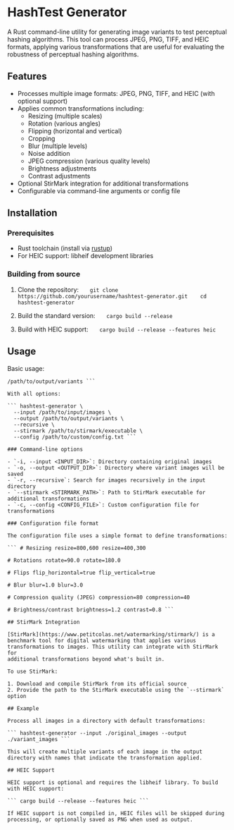 # HashTest Generator

A Rust command-line utility for generating image variants to test
perceptual hashing algorithms. This tool can process JPEG, PNG, TIFF,
and HEIC formats, applying various transformations that are useful for
evaluating the robustness of perceptual hashing algorithms.

## Features

- Processes multiple image formats: JPEG, PNG, TIFF, and HEIC (with
optional support)
- Applies common transformations including:
  - Resizing (multiple scales)
  - Rotation (various angles)
  - Flipping (horizontal and vertical)
  - Cropping
  - Blur (multiple levels)
  - Noise addition
  - JPEG compression (various quality levels)
  - Brightness adjustments
  - Contrast adjustments
- Optional StirMark integration for additional transformations
- Configurable via command-line arguments or config file

## Installation

### Prerequisites

- Rust toolchain (install via [rustup](https://rustup.rs/))
- For HEIC support: libheif development libraries

### Building from source

1. Clone the repository:    ```    git clone
https://github.com/yourusername/hashtest-generator.git    cd
hashtest-generator    ```

2. Build the standard version:    ```    cargo build --release    ```

3. Build with HEIC support:    ```    cargo build --release --features
heic    ```

## Usage

Basic usage:

``` hashtest-generator --input /path/to/input/images --output
/path/to/output/variants ```

With all options:

``` hashtest-generator \
  --input /path/to/input/images \
  --output /path/to/output/variants \
  --recursive \
  --stirmark /path/to/stirmark/executable \
  --config /path/to/custom/config.txt ```

### Command-line options

- `-i, --input <INPUT_DIR>`: Directory containing original images
- `-o, --output <OUTPUT_DIR>`: Directory where variant images will be
saved
- `-r, --recursive`: Search for images recursively in the input
directory
- `--stirmark <STIRMARK_PATH>`: Path to StirMark executable for
additional transformations
- `-c, --config <CONFIG_FILE>`: Custom configuration file for
transformations

### Configuration file format

The configuration file uses a simple format to define transformations:

``` # Resizing resize=800,600 resize=400,300

# Rotations rotate=90.0 rotate=180.0

# Flips flip_horizontal=true flip_vertical=true

# Blur blur=1.0 blur=3.0

# Compression quality (JPEG) compression=80 compression=40

# Brightness/contrast brightness=1.2 contrast=0.8 ```

## StirMark Integration

[StirMark](https://www.petitcolas.net/watermarking/stirmark/) is a
benchmark tool for digital watermarking that applies various
transformations to images. This utility can integrate with StirMark for
additional transformations beyond what's built in.

To use StirMark:

1. Download and compile StirMark from its official source
2. Provide the path to the StirMark executable using the `--stirmark`
option

## Example

Process all images in a directory with default transformations:

``` hashtest-generator --input ./original_images --output
./variant_images ```

This will create multiple variants of each image in the output
directory with names that indicate the transformation applied.

## HEIC Support

HEIC support is optional and requires the libheif library. To build
with HEIC support:

``` cargo build --release --features heic ```

If HEIC support is not compiled in, HEIC files will be skipped during
processing, or optionally saved as PNG when used as output.
